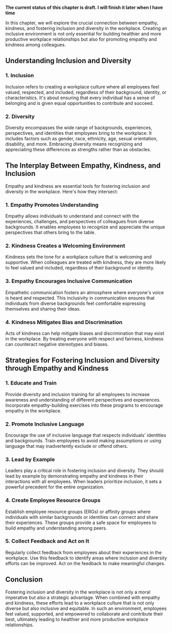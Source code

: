 **The current status of this chapter is draft. I will finish it later when I have time**

In this chapter, we will explore the crucial connection between empathy, kindness, and fostering inclusion and diversity in the workplace. Creating an inclusive environment is not only essential for building healthier and more productive workplace relationships but also for promoting empathy and kindness among colleagues.

Understanding Inclusion and Diversity
-------------------------------------

### 1. **Inclusion**

Inclusion refers to creating a workplace culture where all employees feel valued, respected, and included, regardless of their background, identity, or characteristics. It's about ensuring that every individual has a sense of belonging and is given equal opportunities to contribute and succeed.

### 2. **Diversity**

Diversity encompasses the wide range of backgrounds, experiences, perspectives, and identities that employees bring to the workplace. It includes factors such as gender, race, ethnicity, age, sexual orientation, disability, and more. Embracing diversity means recognizing and appreciating these differences as strengths rather than as obstacles.

The Interplay Between Empathy, Kindness, and Inclusion
------------------------------------------------------

Empathy and kindness are essential tools for fostering inclusion and diversity in the workplace. Here's how they intersect:

### 1. **Empathy Promotes Understanding**

Empathy allows individuals to understand and connect with the experiences, challenges, and perspectives of colleagues from diverse backgrounds. It enables employees to recognize and appreciate the unique perspectives that others bring to the table.

### 2. **Kindness Creates a Welcoming Environment**

Kindness sets the tone for a workplace culture that is welcoming and supportive. When colleagues are treated with kindness, they are more likely to feel valued and included, regardless of their background or identity.

### 3. **Empathy Encourages Inclusive Communication**

Empathetic communication fosters an atmosphere where everyone's voice is heard and respected. This inclusivity in communication ensures that individuals from diverse backgrounds feel comfortable expressing themselves and sharing their ideas.

### 4. **Kindness Mitigates Bias and Discrimination**

Acts of kindness can help mitigate biases and discrimination that may exist in the workplace. By treating everyone with respect and fairness, kindness can counteract negative stereotypes and biases.

Strategies for Fostering Inclusion and Diversity through Empathy and Kindness
-----------------------------------------------------------------------------

### 1. **Educate and Train**

Provide diversity and inclusion training for all employees to increase awareness and understanding of different perspectives and experiences. Incorporate empathy-building exercises into these programs to encourage empathy in the workplace.

### 2. **Promote Inclusive Language**

Encourage the use of inclusive language that respects individuals' identities and backgrounds. Train employees to avoid making assumptions or using language that may inadvertently exclude or offend others.

### 3. **Lead by Example**

Leaders play a critical role in fostering inclusion and diversity. They should lead by example by demonstrating empathy and kindness in their interactions with all employees. When leaders prioritize inclusion, it sets a powerful precedent for the entire organization.

### 4. **Create Employee Resource Groups**

Establish employee resource groups (ERGs) or affinity groups where individuals with similar backgrounds or identities can connect and share their experiences. These groups provide a safe space for employees to build empathy and understanding among peers.

### 5. **Collect Feedback and Act on It**

Regularly collect feedback from employees about their experiences in the workplace. Use this feedback to identify areas where inclusion and diversity efforts can be improved. Act on the feedback to make meaningful changes.

Conclusion
----------

Fostering inclusion and diversity in the workplace is not only a moral imperative but also a strategic advantage. When combined with empathy and kindness, these efforts lead to a workplace culture that is not only diverse but also inclusive and equitable. In such an environment, employees feel valued, supported, and empowered to collaborate and contribute their best, ultimately leading to healthier and more productive workplace relationships.
